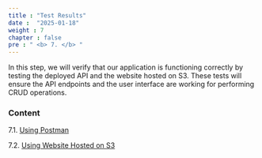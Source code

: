 ```yaml
---
title : "Test Results"
date :  "2025-01-18" 
weight : 7
chapter : false
pre : " <b> 7. </b> "
---
```


In this step, we will verify that our application is functioning correctly by testing the deployed API and the website hosted on S3. These tests will ensure the API endpoints and the user interface are working for performing CRUD operations.

### Content
7.1. [Using Postman](7.1-UsingPostman/)

7.2. [Using Website Hosted on S3](7.2-UsingHostedWebsiteOnS3/)